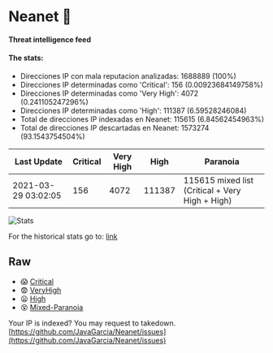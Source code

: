# Neanet :hocho:
#### Threat intelligence feed
#### The stats:

- Direcciones IP con mala reputacion analizadas: 1688889 (100%)
- Direcciones IP determinadas como 'Critical':  156 (0.00923684149758%)
- Direcciones IP determinadas como 'Very High':  4072 (0.241105247296%)
- Direcciones IP determinadas como 'High':  111387 (6.59528246084)
- Total de direcciones IP indexadas en Neanet:  115615 (6.84562454963%)
- Total de direcciones IP descartadas en Neanet:  1573274 (93.1543754504%)

| Last Update | Critical | Very High | High | Paranoia |
| --- | --- | --- | --- | --- |
| 2021-03-29 03:02:05 | 156 | 4072 | 111387 | 115615 mixed list (Critical + Very High + High)|

![Stats](https://docs.google.com/spreadsheets/d/e/2PACX-1vSnaNMIXVabIpDJjufMlzH7poXnshF3mgd8Is1g9ytUEzVsP5my4Trn8f-xkoLLQ38xpL3HtmUexLo6/pubchart?oid=501124687&format=image)

For the historical stats go to: [link](/stats.csv)
## Raw
- :scream: [Critical](https://raw.githubusercontent.com/JavaGarcia/Neanet/master/blacklists/neanet_critical.txt)
- :fearful: [VeryHigh](https://raw.githubusercontent.com/JavaGarcia/Neanet/master/blacklists/neanet_veryHigh.txtt)
- :frowning: [High](https://raw.githubusercontent.com/JavaGarcia/Neanet/master/blacklists/neanet_high.txt)
- :dizzy_face: [Mixed-Paranoia](https://raw.githubusercontent.com/JavaGarcia/Neanet/master/blacklists/neanet_all.txt)


Your IP is indexed? You may request to takedown. [https://github.com/JavaGarcia/Neanet/issues](https://github.com/JavaGarcia/Neanet/issues)














































































































































































































































































































































































































































































































































































































































































































































































































































































































































































































































































































































































































































































































































































































































































































































































































































































































































































































































































































































































































































































































































































































































































































































































































































































































































































































































































































































































































































































































































































































































































































































































































































































































































































































































































































































































































































































































































































































































































































































































































































































































































































































































































































































































































































































































































































































































































































































































































































































































































































































































































































































































































































































































































































































